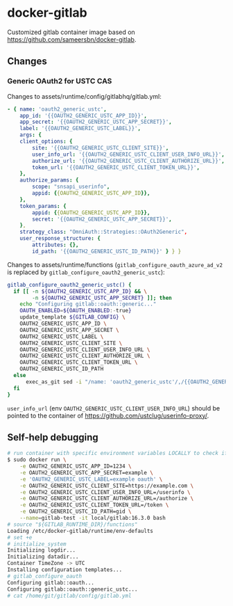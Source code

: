 # docker-gitlab

Customized gitlab container image based on <https://github.com/sameersbn/docker-gitlab>.

## Changes

### Generic OAuth2 for USTC CAS

Changes to assets/runtime/config/gitlabhq/gitlab.yml:

```yaml
- { name: 'oauth2_generic_ustc',
    app_id: '{{OAUTH2_GENERIC_USTC_APP_ID}}',
    app_secret: '{{OAUTH2_GENERIC_USTC_APP_SECRET}}',
    label: '{{OAUTH2_GENERIC_USTC_LABEL}}',
    args: {
    client_options: {
        site: '{{OAUTH2_GENERIC_USTC_CLIENT_SITE}}',
        user_info_url: '{{OAUTH2_GENERIC_USTC_CLIENT_USER_INFO_URL}}',
        authorize_url: '{{OAUTH2_GENERIC_USTC_CLIENT_AUTHORIZE_URL}}',
        token_url: '{{OAUTH2_GENERIC_USTC_CLIENT_TOKEN_URL}}',
    },
    authorize_params: {
        scope: "snsapi_userinfo",
        appid: {{OAUTH2_GENERIC_USTC_APP_ID}},
    },
    token_params: {
        appid: {{OAUTH2_GENERIC_USTC_APP_ID}},
        secret: '{{OAUTH2_GENERIC_USTC_APP_SECRET}}',
    },
    strategy_class: "OmniAuth::Strategies::OAuth2Generic",
    user_response_structure: {
        attributes: {},
        id_path: '{{OAUTH2_GENERIC_USTC_ID_PATH}}' } } }
```

Changes to assets/runtime/functions (`gitlab_configure_oauth_azure_ad_v2` is replaced by `gitlab_configure_oauth2_generic_ustc`):

```bash
gitlab_configure_oauth2_generic_ustc() {
  if [[ -n ${OAUTH2_GENERIC_USTC_APP_ID} && \
        -n ${OAUTH2_GENERIC_USTC_APP_SECRET} ]]; then
    echo "Configuring gitlab::oauth::generic..."
    OAUTH_ENABLED=${OAUTH_ENABLED:-true}
    update_template ${GITLAB_CONFIG} \
    OAUTH2_GENERIC_USTC_APP_ID \
    OAUTH2_GENERIC_USTC_APP_SECRET \
    OAUTH2_GENERIC_USTC_LABEL \
    OAUTH2_GENERIC_USTC_CLIENT_SITE \
    OAUTH2_GENERIC_USTC_CLIENT_USER_INFO_URL \
    OAUTH2_GENERIC_USTC_CLIENT_AUTHORIZE_URL \
    OAUTH2_GENERIC_USTC_CLIENT_TOKEN_URL \
    OAUTH2_GENERIC_USTC_ID_PATH
  else
      exec_as_git sed -i "/name: 'oauth2_generic_ustc'/,/{{OAUTH2_GENERIC_USTC_ID_PATH}}/d" ${GITLAB_CONFIG}
  fi
}
```

`user_info_url` (env `OAUTH2_GENERIC_USTC_CLIENT_USER_INFO_URL`) should be pointed to the container of <https://github.com/ustclug/userinfo-proxy/>.

## Self-help debugging

```bash
# run container with specific environment variables LOCALLY to check if the modification is correct
$ sudo docker run \
    -e OAUTH2_GENERIC_USTC_APP_ID=1234 \
    -e OAUTH2_GENERIC_USTC_APP_SECRET=example \
    -e 'OAUTH2_GENERIC_USTC_LABEL=example oauth' \
    -e OAUTH2_GENERIC_USTC_CLIENT_SITE=https://example.com \
    -e OAUTH2_GENERIC_USTC_CLIENT_USER_INFO_URL=/userinfo \
    -e OAUTH2_GENERIC_USTC_CLIENT_AUTHORIZE_URL=/authorize \
    -e OAUTH2_GENERIC_USTC_CLIENT_TOKEN_URL=/token \
    -e OAUTH2_GENERIC_USTC_ID_PATH=gid \
    --name=gitlab-test -it local/gitlab:16.3.0 bash
# source "${GITLAB_RUNTIME_DIR}/functions"
Loading /etc/docker-gitlab/runtime/env-defaults
# set +e
# initialize_system
Initializing logdir...
Initializing datadir...
Container TimeZone -> UTC
Installing configuration templates...
# gitlab_configure_oauth
Configuring gitlab::oauth...
Configuring gitlab::oauth::generic_ustc...
# cat /home/git/gitlab/config/gitlab.yml
```